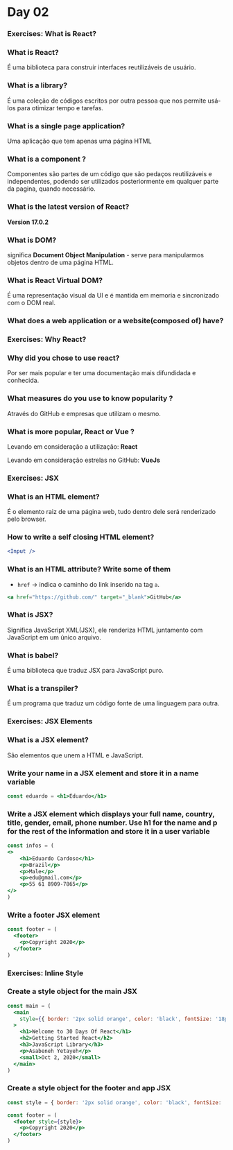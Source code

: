 # Day 02

### **Exercises: What is React?**

### What is React?

É uma biblioteca para construir interfaces reutilizáveis de usuário.

### What is a library?

É uma coleção de códigos escritos por outra pessoa que nos permite usá-los para otimizar tempo e tarefas.

### What is a single page application?

Uma aplicação que tem apenas uma página HTML

### What is a component ?

Componentes são partes de um código que são pedaços reutilizáveis e independentes, podendo ser utilizados posteriormente em qualquer parte da pagina, quando necessário. 

### What is the latest version of React?

************Version 17.0.2************

### What is DOM?

significa **Document Object Manipulation** - serve para manipularmos objetos dentro de uma página HTML.

### What is React Virtual DOM?

É uma representação visual da UI e é mantida em memoria e sincronizado com o DOM real.

### What does a web application or a website(composed of) have?

### **Exercises: Why React?**

### Why did you chose to use react?

Por ser mais popular e ter uma documentação mais difundidada e conhecida.

### What measures do you use to know popularity ?

Através do GitHub e empresas que utilizam o mesmo.

### What is more popular, React or Vue ?

Levando em consideração a utilização: **React**

Levando em consideração estrelas no GitHub: **VueJs**

### **Exercises: JSX**

### What is an HTML element?

É o elemento raiz de uma página web, tudo dentro dele será renderizado pelo browser.

### How to write a self closing HTML element?

```jsx
<Input />
```

### What is an HTML attribute? Write some of them

- `href` → indica o caminho do link inserido na tag `a`.

```jsx
<a href="https://github.com/" target="_blank">GitHub</a>
```

### What is JSX?

Significa JavaScript XML(JSX), ele renderiza HTML juntamento com JavaScript em um único arquivo.

### What is babel?

É uma biblioteca que traduz JSX para JavaScript puro.

### What is a transpiler?

É um programa que traduz um código fonte de uma linguagem para outra.

### **Exercises: JSX Elements**

### What is a JSX element?

São elementos que unem a HTML e JavaScript.

### Write your name in a JSX element and store it in a name variable

```jsx
const eduardo = <h1>Eduardo</h1>
```

### Write a JSX element which displays your full name, country, title, gender, email, phone number. Use h1 for the name and p for the rest of the information and store it in a user variable

```jsx
const infos = (
<>
	<h1>Eduardo Cardoso</h1>
	<p>Brazil</p>
	<p>Male</p>
	<p>edu@gmail.com</p>
	<p>55 61 8909-7865</p>
</>
)
```

### Write a footer JSX element

```jsx
const footer = (
  <footer>
    <p>Copyright 2020</p>
  </footer>
)
```

### **Exercises: Inline Style**

### Create a style object for the main JSX

```jsx
const main = (
  <main 
    style={{ border: '2px solid orange', color: 'black', fontSize: '18px' }}
  >
    <h1>Welcome to 30 Days Of React</h1>
    <h2>Getting Started React</h2>
    <h3>JavaScript Library</h3>
    <p>Asabeneh Yetayeh</p>
    <small>Oct 2, 2020</small>
  </main>
)
```

### Create a style object for the footer and app JSX

```jsx
const style = { border: '2px solid orange', color: 'black', fontSize: '18px' }

const footer = (
  <footer style={style}>
    <p>Copyright 2020</p>
  </footer>
)
```